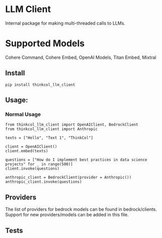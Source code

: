 # LLM Client 
Internal package for making multi-threaded calls to LLMs.

# Supported Models
Cohere Command, Cohere Embed, OpenAI Models, Titan Embed, Mixtral

## Install
```
pip install thinkcol_llm_client
```

## Usage: 
### Normal Usage
```
from thinkcol_llm_client import OpenAIClient, BedrockClient
from thinkcol_llm_client import Anthropic

texts = ["Hello", "Text 1", "ThinkCol"]

client = OpenAIClient()
client.embed(texts)

questions = ["How do I implement best practices in data science projects" for _ in range(500)]
client.invoke(questions)

anthropic_client = BedrockClient(provider = Anthropic())
anthropic_client.invoke(questions)
```

## Providers
The list of providers for bedrock models can be found in bedrock/clients. Support for new providers/models can be added in this file.

## Tests



